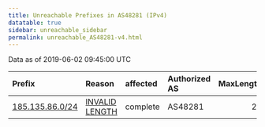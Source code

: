```yaml
---
title: Unreachable Prefixes in AS48281 (IPv4)
datatable: true
sidebar: unreachable_sidebar
permalink: unreachable_AS48281-v4.html
---
```


Data as of 2019-06-02 09:45:00 UTC


<div class="datatable-begin"></div>

| Prefix                                                   | Reason                                                                                                    | affected   | Authorized AS   |   MaxLength | Anchor                                         |   unreachable /24s |
|:---------------------------------------------------------|:----------------------------------------------------------------------------------------------------------|:-----------|:----------------|------------:|:-----------------------------------------------|-------------------:|
| [185.135.86.0/24](https://stat.ripe.net/185.135.86.0/24) | [INVALID LENGTH](https://rpki-validator.ripe.net/announcement-preview?asn=AS48281&prefix=185.135.86.0/24) | complete   | AS48281         |          23 | [RIPE](unreachable_RIPE_NCC_RPKI_Root-v4.html) |                  1 |

<div class="datatable-end"></div>